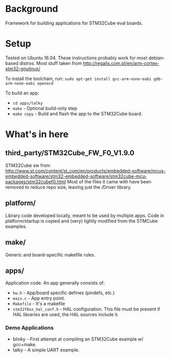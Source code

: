 # Background #
Framework for building applications for STM32Cube eval boards.

# Setup #

Tested on Ubuntu 16.04. These instructions probably work for most debian-based distros.
Most stuff taken from http://regalis.com.pl/en/arm-cortex-stm32-gnulinux/

To install the toolchain, run: `sudo apt-get install gcc-arm-none-eabi gdb-arm-none-eabi openocd`

To build an app:
  - `cd apps/talky`
  - `make` - Optional build-only step
  - `make copy` - Build and flash the app to the STM32Cube board.

# What's in here #

## third_party/STM32Cube_FW_F0_V1.9.0 ##
STM32Cube sw from http://www.st.com/content/st_com/en/products/embedded-software/mcus-embedded-software/stm32-embedded-software/stm32cube-mcu-packages/stm32cubef0.html
Most of the files it came with have been removed to reduce repo size, leaving just the /Driver library.

## platform/ ##
Library code developed locally, meant to be used by multiple apps. Code in
platform/startup is copied and (very) lightly modified from the STMCube
examples.

## make/ ##
Generic and board-specific makefile rules.

## apps/ ##
Application code. An app generally consists of:
  - `hw.h` - App/board specific defines (pindefs, etc.)
  - `main.c` - App entry point.
  - `Makefile` - It's a makefile
  - `stm32f0xx_hal_conf.h` - HAL configuration. This file must
     be present if HAL libraries are used, the HAL sources include it.

### Demo Applications ###
  - blinky - First attempt at compiling an STM32Cube example w/ gcc+make.
  - talky - A simple UART example.
